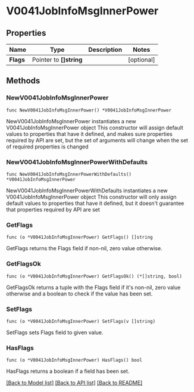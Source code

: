 # V0041JobInfoMsgInnerPower

## Properties

Name | Type | Description | Notes
------------ | ------------- | ------------- | -------------
**Flags** | Pointer to **[]string** |  | [optional] 

## Methods

### NewV0041JobInfoMsgInnerPower

`func NewV0041JobInfoMsgInnerPower() *V0041JobInfoMsgInnerPower`

NewV0041JobInfoMsgInnerPower instantiates a new V0041JobInfoMsgInnerPower object
This constructor will assign default values to properties that have it defined,
and makes sure properties required by API are set, but the set of arguments
will change when the set of required properties is changed

### NewV0041JobInfoMsgInnerPowerWithDefaults

`func NewV0041JobInfoMsgInnerPowerWithDefaults() *V0041JobInfoMsgInnerPower`

NewV0041JobInfoMsgInnerPowerWithDefaults instantiates a new V0041JobInfoMsgInnerPower object
This constructor will only assign default values to properties that have it defined,
but it doesn't guarantee that properties required by API are set

### GetFlags

`func (o *V0041JobInfoMsgInnerPower) GetFlags() []string`

GetFlags returns the Flags field if non-nil, zero value otherwise.

### GetFlagsOk

`func (o *V0041JobInfoMsgInnerPower) GetFlagsOk() (*[]string, bool)`

GetFlagsOk returns a tuple with the Flags field if it's non-nil, zero value otherwise
and a boolean to check if the value has been set.

### SetFlags

`func (o *V0041JobInfoMsgInnerPower) SetFlags(v []string)`

SetFlags sets Flags field to given value.

### HasFlags

`func (o *V0041JobInfoMsgInnerPower) HasFlags() bool`

HasFlags returns a boolean if a field has been set.


[[Back to Model list]](../README.md#documentation-for-models) [[Back to API list]](../README.md#documentation-for-api-endpoints) [[Back to README]](../README.md)


